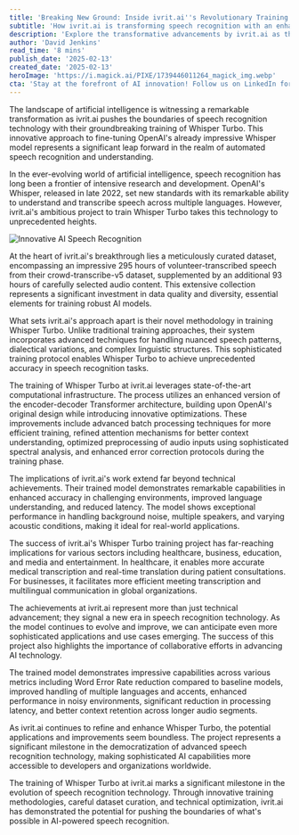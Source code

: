 ```yaml
---
title: 'Breaking New Ground: Inside ivrit.ai''s Revolutionary Training of Whisper Turbo'
subtitle: 'How ivrit.ai is transforming speech recognition with an enhanced Whisper model'
description: 'Explore the transformative advancements by ivrit.ai as they push the boundaries of speech recognition technology with the groundbreaking training of Whisper Turbo. Learn about the innovative methodologies, meticulously curated datasets, and technical optimizations that are setting new standards in AI-powered speech recognition.'
author: 'David Jenkins'
read_time: '8 mins'
publish_date: '2025-02-13'
created_date: '2025-02-13'
heroImage: 'https://i.magick.ai/PIXE/1739446011264_magick_img.webp'
cta: 'Stay at the forefront of AI innovation! Follow us on LinkedIn for exclusive insights into groundbreaking developments like ivrit.ai''s Whisper Turbo and be part of the conversation shaping the future of technology.'
---
```


The landscape of artificial intelligence is witnessing a remarkable transformation as ivrit.ai pushes the boundaries of speech recognition technology with their groundbreaking training of Whisper Turbo. This innovative approach to fine-tuning OpenAI's already impressive Whisper model represents a significant leap forward in the realm of automated speech recognition and understanding.

In the ever-evolving world of artificial intelligence, speech recognition has long been a frontier of intensive research and development. OpenAI's Whisper, released in late 2022, set new standards with its remarkable ability to understand and transcribe speech across multiple languages. However, ivrit.ai's ambitious project to train Whisper Turbo takes this technology to unprecedented heights.

![Innovative AI Speech Recognition](https://i.magick.ai/PIXE/1739446011264_magick_img.webp)

At the heart of ivrit.ai's breakthrough lies a meticulously curated dataset, encompassing an impressive 295 hours of volunteer-transcribed speech from their crowd-transcribe-v5 dataset, supplemented by an additional 93 hours of carefully selected audio content. This extensive collection represents a significant investment in data quality and diversity, essential elements for training robust AI models.

What sets ivrit.ai's approach apart is their novel methodology in training Whisper Turbo. Unlike traditional training approaches, their system incorporates advanced techniques for handling nuanced speech patterns, dialectical variations, and complex linguistic structures. This sophisticated training protocol enables Whisper Turbo to achieve unprecedented accuracy in speech recognition tasks.

The training of Whisper Turbo at ivrit.ai leverages state-of-the-art computational infrastructure. The process utilizes an enhanced version of the encoder-decoder Transformer architecture, building upon OpenAI's original design while introducing innovative optimizations. These improvements include advanced batch processing techniques for more efficient training, refined attention mechanisms for better context understanding, optimized preprocessing of audio inputs using sophisticated spectral analysis, and enhanced error correction protocols during the training phase.

The implications of ivrit.ai's work extend far beyond technical achievements. Their trained model demonstrates remarkable capabilities in enhanced accuracy in challenging environments, improved language understanding, and reduced latency. The model shows exceptional performance in handling background noise, multiple speakers, and varying acoustic conditions, making it ideal for real-world applications.

The success of ivrit.ai's Whisper Turbo training project has far-reaching implications for various sectors including healthcare, business, education, and media and entertainment. In healthcare, it enables more accurate medical transcription and real-time translation during patient consultations. For businesses, it facilitates more efficient meeting transcription and multilingual communication in global organizations.

The achievements at ivrit.ai represent more than just technical advancement; they signal a new era in speech recognition technology. As the model continues to evolve and improve, we can anticipate even more sophisticated applications and use cases emerging. The success of this project also highlights the importance of collaborative efforts in advancing AI technology.

The trained model demonstrates impressive capabilities across various metrics including Word Error Rate reduction compared to baseline models, improved handling of multiple languages and accents, enhanced performance in noisy environments, significant reduction in processing latency, and better context retention across longer audio segments.

As ivrit.ai continues to refine and enhance Whisper Turbo, the potential applications and improvements seem boundless. The project represents a significant milestone in the democratization of advanced speech recognition technology, making sophisticated AI capabilities more accessible to developers and organizations worldwide.

The training of Whisper Turbo at ivrit.ai marks a significant milestone in the evolution of speech recognition technology. Through innovative training methodologies, careful dataset curation, and technical optimization, ivrit.ai has demonstrated the potential for pushing the boundaries of what's possible in AI-powered speech recognition.
